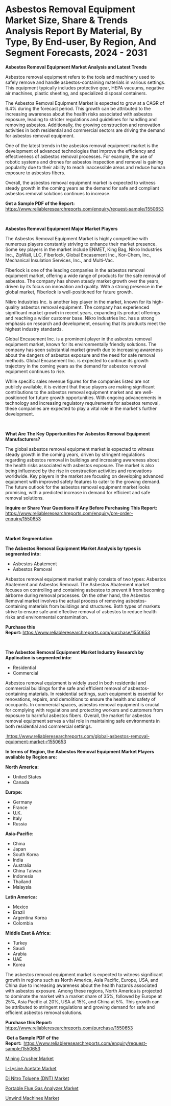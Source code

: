 <p><h1>Asbestos Removal Equipment Market Size, Share & Trends Analysis Report By Material, By Type, By End-user, By Region, And Segment Forecasts, 2024 - 2031</h1></p><p><strong>Asbestos Removal Equipment Market Analysis and Latest Trends</strong></p>
<p><p>Asbestos removal equipment refers to the tools and machinery used to safely remove and handle asbestos-containing materials in various settings. This equipment typically includes protective gear, HEPA vacuums, negative air machines, plastic sheeting, and specialized disposal containers.</p><p>The Asbestos Removal Equipment Market is expected to grow at a CAGR of 6.4% during the forecast period. This growth can be attributed to the increasing awareness about the health risks associated with asbestos exposure, leading to stricter regulations and guidelines for handling and removing asbestos. Additionally, the growing construction and renovation activities in both residential and commercial sectors are driving the demand for asbestos removal equipment.</p><p>One of the latest trends in the asbestos removal equipment market is the development of advanced technologies that improve the efficiency and effectiveness of asbestos removal processes. For example, the use of robotic systems and drones for asbestos inspection and removal is gaining popularity due to their ability to reach inaccessible areas and reduce human exposure to asbestos fibers.</p><p>Overall, the asbestos removal equipment market is expected to witness steady growth in the coming years as the demand for safe and compliant asbestos removal solutions continues to increase.</p></p>
<p><strong>Get a Sample PDF of the Report:&nbsp;</strong> <a href="https://www.reliableresearchreports.com/enquiry/request-sample/1550653">https://www.reliableresearchreports.com/enquiry/request-sample/1550653</a></p>
<p>&nbsp;</p>
<p><strong>Asbestos Removal Equipment Major Market Players</strong></p>
<p><p>The Asbestos Removal Equipment Market is highly competitive with numerous players constantly striving to enhance their market presence. Some key players in the market include ENMET, King Bag, Nikro Industries Inc., ZipWall, LLC, Fiberlock, Global Encasement Inc., Kor-Chem, Inc., Mechanical Insulation Services, Inc., and Multi-Vac.</p><p>Fiberlock is one of the leading companies in the asbestos removal equipment market, offering a wide range of products for the safe removal of asbestos. The company has shown steady market growth over the years, driven by its focus on innovation and quality. With a strong presence in the global market, Fiberlock is well-positioned for future growth.</p><p>Nikro Industries Inc. is another key player in the market, known for its high-quality asbestos removal equipment. The company has experienced significant market growth in recent years, expanding its product offerings and reaching a wider customer base. Nikro Industries Inc. has a strong emphasis on research and development, ensuring that its products meet the highest industry standards.</p><p>Global Encasement Inc. is a prominent player in the asbestos removal equipment market, known for its environmentally friendly solutions. The company has seen substantial market growth due to increasing awareness about the dangers of asbestos exposure and the need for safe removal methods. Global Encasement Inc. is expected to continue its growth trajectory in the coming years as the demand for asbestos removal equipment continues to rise.</p><p>While specific sales revenue figures for the companies listed are not publicly available, it is evident that these players are making significant contributions to the asbestos removal equipment market and are well-positioned for future growth opportunities. With ongoing advancements in technology and increasing regulatory requirements for asbestos removal, these companies are expected to play a vital role in the market's further development.</p></p>
<p>&nbsp;</p>
<p><strong>What Are The Key Opportunities For Asbestos Removal Equipment Manufacturers?</strong></p>
<p><p>The global asbestos removal equipment market is expected to witness steady growth in the coming years, driven by stringent regulations regarding asbestos removal in buildings and increasing awareness about the health risks associated with asbestos exposure. The market is also being influenced by the rise in construction activities and renovations worldwide. Key players in the market are focusing on developing advanced equipment with improved safety features to cater to the growing demand. The future outlook for the asbestos removal equipment market looks promising, with a predicted increase in demand for efficient and safe removal solutions.</p></p>
<p><strong>Inquire or Share Your Questions If Any Before Purchasing This Report:</strong> <a href="https://www.reliableresearchreports.com/enquiry/pre-order-enquiry/1550653">https://www.reliableresearchreports.com/enquiry/pre-order-enquiry/1550653</a></p>
<p>&nbsp;</p>
<p><strong>Market Segmentation</strong></p>
<p><strong>The Asbestos Removal Equipment Market Analysis by types is segmented into:</strong></p>
<p><ul><li>Asbestos Abatement</li><li>Asbestos Removal</li></ul></p>
<p><p>Asbestos removal equipment market mainly consists of two types: Asbestos Abatement and Asbestos Removal. The Asbestos Abatement market focuses on controlling and containing asbestos to prevent it from becoming airborne during removal processes. On the other hand, the Asbestos Removal market involves the actual process of removing asbestos-containing materials from buildings and structures. Both types of markets strive to ensure safe and effective removal of asbestos to reduce health risks and environmental contamination.</p></p>
<p><strong>Purchase this Report:&nbsp;</strong><a href="https://www.reliableresearchreports.com/purchase/1550653">https://www.reliableresearchreports.com/purchase/1550653</a></p>
<p>&nbsp;</p>
<p><strong>The Asbestos Removal Equipment Market Industry Research by Application is segmented into:</strong></p>
<p><ul><li>Residential</li><li>Commercial</li></ul></p>
<p><p>Asbestos removal equipment is widely used in both residential and commercial buildings for the safe and efficient removal of asbestos-containing materials. In residential settings, such equipment is essential for renovations, repairs, and demolitions to ensure the health and safety of occupants. In commercial spaces, asbestos removal equipment is crucial for complying with regulations and protecting workers and customers from exposure to harmful asbestos fibers. Overall, the market for asbestos removal equipment serves a vital role in maintaining safe environments in both residential and commercial settings.</p></p>
<p><a href="https://www.reliableresearchreports.com/global-asbestos-removal-equipment-market-r1550653">&nbsp;https://www.reliableresearchreports.com/global-asbestos-removal-equipment-market-r1550653</a></p>
<p><strong>In terms of Region, the Asbestos Removal Equipment Market Players available by Region are:</strong></p>
<p>
    <p> <strong> North America: </strong>
        <ul>
            <li>United States</li>
            <li>Canada</li>
        </ul>
        </p> 
    <p> <strong> Europe: </strong>
        <ul>
            <li>Germany</li>
            <li>France</li>
            <li>U.K.</li>
            <li>Italy</li>
            <li>Russia</li>
        </ul>
        </p> 
    <p> <strong> Asia-Pacific: </strong>
        <ul>
            <li>China</li>
            <li>Japan</li>
            <li>South Korea</li>
            <li>India</li>
            <li>Australia</li>
            <li>China Taiwan</li>
            <li>Indonesia</li>
            <li>Thailand</li>
            <li>Malaysia</li>
        </ul>
        </p> 
    <p> <strong> Latin America: </strong>
        <ul>
            <li>Mexico</li>
            <li>Brazil</li>
            <li>Argentina Korea</li>
            <li>Colombia</li>
        </ul>
        </p> 
    <p> <strong> Middle East & Africa: </strong>
        <ul>
            <li>Turkey</li>
            <li>Saudi</li>
            <li>Arabia</li>
            <li>UAE</li>
            <li>Korea</li>
        </ul>
    </p>
    </p>
<p><p>The asbestos removal equipment market is expected to witness significant growth in regions such as North America, Asia Pacific, Europe, USA, and China due to increasing awareness about the health hazards associated with asbestos exposure. Among these regions, North America is projected to dominate the market with a market share of 35%, followed by Europe at 25%, Asia Pacific at 20%, USA at 15%, and China at 5%. This growth can be attributed to stringent regulations and growing demand for safe and efficient asbestos removal solutions.</p></p>
<p><strong>Purchase this Report: </strong><a href="https://www.reliableresearchreports.com/purchase/1550653">https://www.reliableresearchreports.com/purchase/1550653</a></p>
<p>&nbsp;<strong>Get a Sample PDF of the Report:&nbsp;&nbsp;</strong><a href="https://www.reliableresearchreports.com/enquiry/request-sample/1550653">https://www.reliableresearchreports.com/enquiry/request-sample/1550653</a></p>
<p><strong></strong></p>
<p><p><a href="https://github.com/sydneyHaley871/Market-Research-Report-List-1/blob/main/mining-crusher-market.md">Mining Crusher Market</a></p><p><a href="https://medium.com/@ikeschumm18/l-lysine-acetate-market-size-share-trends-analysis-report-by-product-0-99-0-98-other-a1670814a3c6">L-Lysine Acetate Market</a></p><p><a href="https://medium.com/@demitrywow/di-nitro-toluene-dnt-industry-analysis-report-its-market-size-share-trends-by-application-c49a15c3e985">Di Nitro Toluene (DNT) Market</a></p><p><a href="https://github.com/seamusocallaghan/Market-Research-Report-List-1/blob/main/portable-flue-gas-analyzer-market.md">Portable Flue Gas Analyzer Market</a></p><p><a href="https://issuu.com/reportprime-2/docs/unwind-machines-market-size-2030.pptx">Unwind Machines Market</a></p></p>